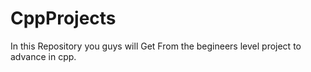 # CppProjects
In this Repository you guys will Get From the begineers level project to advance in cpp.
